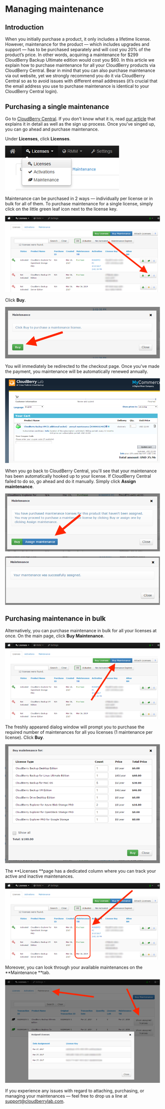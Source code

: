 # Managing maintenance

## Introduction

When you initially purchase a product, it only includes a lifetime license. However, maintenance for the product — which includes upgrades and support — has to be purchased separately and will cost you 20% of the product’s price. In other words, acquiring a maintenance for $299 CloudBerry Backup Ultimate edition would cost you $60. In this article we explain how to purchase maintenance for all your CloudBerry products via CloudBerry Central. Bear in mind that you can also purchase maintenance via out website, yet we strongly recommend you do it via CloudBerry Central so as to avoid issues with different email addresses \(it’s crucial that the email address you use to purchase maintenance is identical to your CloudBerry Central login\).

## Purchasing a single maintenance

Go to [CloudBerry Central](http://cloudberrycentral.com/). If you don't know what it is, read [our article](../getting-started-with-cloudberry-central.md) that explains it in detail as well as the sign up process. Once you've singed up, you can go ahead and purchase maintenance.

Under **Licenses**, click **Licenses**.

![](../../../.gitbook/assets/central0.png)

Maintenance can be purchased in 2 ways — individually per license or in bulk for all of them. To purchase maintenance for a single license, simply click on the little green leaf icon next to the license key.

![](../../../.gitbook/assets/central1.png)

Click **Buy**.

![](../../../.gitbook/assets/clickbuy.png)

You will immediately be redirected to the checkout page. Once you've made the payment, you maintenance will be automatically renewed annually.

![](../../../.gitbook/assets/shareit.png)

When you go back to CloudBerry Central, you'll see that your maintenance has been automatically hooked up to your license. If CloudBerry Central failed to do so, go ahead and do it manually. Simply click **Assign maintenance**.

![](../../../.gitbook/assets/assignmaintenance.png)

![](../../../.gitbook/assets/assigned.png)

## Purchasing maintenance in bulk

Alternatively, you can purchase maintenance in bulk for all your licenses at once. On the main page, click **Buy Maintenance**.

![](../../../.gitbook/assets/central2.png)

The freshly appeared dialog window will prompt you to purchase the required number of maintenances for all you licenses \(1 maintenance per license\). Click **Buy**.

![](../../../.gitbook/assets/bulk.png)

The **Licenses **page has a dedicated column where you can track your active and inactive maintenances.

![](../../../.gitbook/assets/central3.png)

Moreover, you can look through your available maintenances on the **Maintenance **tab.

![](../../../.gitbook/assets/maintenance.png)

If you experience any issues with regard to attaching, purchasing, or managing your maintenances — feel free to drop us a line at [support@cloudberrylab.com](mailto:support@cloudberrylab.com).

